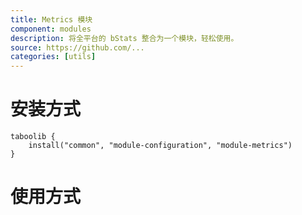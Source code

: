 ```yaml
---
title: Metrics 模块
component: modules
description: 将全平台的 bStats 整合为一个模块，轻松使用。
source: https://github.com/...
categories: [utils]
---
```


# 安装方式

```
taboolib {
    install("common", "module-configuration", "module-metrics")
}
```

# 使用方式

